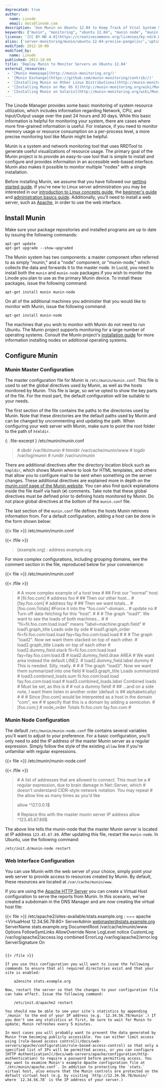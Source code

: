```yaml
---
deprecated: true
author:
  name: Linode
  email: docs@linode.com
description: 'Use Munin on Ubuntu 12.04 to Keep Track of Vital System Statistics and Troubleshoot Performance Problems'
keywords: ["munin", "monitoring", "ubuntu 12.04", "munin node", "munin master"]
license: '[CC BY-ND 4.0](https://creativecommons.org/licenses/by-nd/4.0)'
alias: ['server-monitoring/munin/ubuntu-12-04-precise-pangolin/','uptime/monitoring/monitoring-server-with-munin-on-ubuntu-12-04-precise-pangolin/']
modified: 2012-10-09
modified_by:
  name: Linode
published: 2012-10-09
title: 'Deploy Munin to Monitor Servers on Ubuntu 12.04'
external_resources:
 - '[Munin Homepage](http://munin-monitoring.org/)'
 - '[Munin Exchange](https://github.com/munin-monitoring/contrib//)'
 - '[Installing Munin on Other Linux Distributions](http://munin-monitoring.org/wiki/MuninInstallationLinux)'
 - '[Installing Munin on Mac OS X](http://munin-monitoring.org/wiki/MuninInstallationDarwin)'
 - '[Installing Munin on Solaris](http://munin-monitoring.org/wiki/MuninInstallationSolaris)'
---
```


The Linode Manager provides some basic monitoring of system resource utilization, which includes information regarding Network, CPU, and Input/Output usage over the past 24 hours and 30 days. While this basic information is helpful for monitoring your system, there are cases where more fine-grained information is useful. For instance, if you need to monitor memory usage or resource consumption on a per-process level, a more precise monitoring tool like Munin might be helpful.

Munin is a system and network monitoring tool that uses RRDTool to generate useful visualizations of resource usage. The primary goal of the Munin project is to provide an easy-to-use tool that is simple to install and configure and provides information in an accessible web-based interface. Munin also makes it possible to monitor multiple "nodes" with a single installation.

Before installing Munin, we assume that you have followed our [getting started guide](/docs/getting-started/). If you're new to Linux server administration you may be interested in our [introduction to Linux concepts guide](/docs/tools-reference/introduction-to-linux-concepts), the [beginner's guide](/docs/beginners-guide/) and [administration basics guide](/docs/using-linux/administration-basics). Additionally, you'll need to install a web server, such as [Apache](/docs/web-servers/apache/installation/ubuntu-10.04-lucid), in order to use the web interface.

## Install Munin

Make sure your package repositories and installed programs are up to date by issuing the following commands:

    apt-get update
    apt-get upgrade --show-upgraded

The Munin system has two components: a master component often referred to as simply "munin," and a "node" component, or "munin-node," which collects the data and forwards it to the master node. In Lucid, you need to install both the `munin` and `munin-node` packages if you wish to monitor the Linode you plan to use as the primary Munin device. To install these packages, issue the following command:

    apt-get install munin munin-node

On all of the additional machines you administer that you would like to monitor with Munin, issue the following command:

    apt-get install munin-node

The machines that you wish to monitor with Munin do not need to run Ubuntu. The Munin project supports monitoring for a large number of operating systems. Consult the Munin project's [installation guide](http://munin-monitoring.org/wiki/MuninInstallationLinux) for more information installing nodes on additional operating systems.

## Configure Munin

### Munin Master Configuration

The master configuration file for Munin is `/etc/munin/munin.conf`. This file is used to set the global directives used by Munin, as well as the hosts monitored by Munin. This file is large, so we've opted to show the key parts of the file. For the most part, the default configuration will be suitable to your needs.

The first section of the file contains the paths to the directories used by Munin. Note that these directories are the default paths used by Munin and can be changed by uncommenting and updating the path. When configuring your web server with Munin, make sure to point the root folder to the path of `htmldir`.

{: .file-excerpt }
/etc/munin/munin.conf

> \# dbdir /var/lib/munin \# htmldir /var/cache/munin/www \# logdir /var/log/munin \# rundir /var/run/munin

There are additional directives after the directory location block such as `tmpldir`, which shows Munin where to look for HTML templates, and others that allow you to configure mail to be sent when something on the server changes. These additional directives are explained more in depth on the [munin.conf page of the Munin website](http://munin-monitoring.org/wiki/munin.conf). You can also find quick explanations inside the file itself via hash (`#`) comments. Take note that these global directives must be defined prior to defining hosts monitored by Munin. Do not place global directives at the bottom of the `munin.conf` file.

The last section of the `munin.conf` file defines the hosts Munin retrieves information from. For a default configuration, adding a host can be done in the form shown below:

{{< file >}}
/etc/munin/munin.conf

{{< /file >}}

> [example.org]
> :   address example.org
>
For more complex configurations, including grouping domains, see the comment section in the file, reproduced below for your convenience:

{{< file >}}
/etc/munin/munin.conf

{{< /file >}}

> \# A more complex example of a host tree \# \#\# First our "normal" host. \# [fii.foo.com] \# address foo \# \#\# Then our other host... \# [fay.foo.com] \# address fay \# \#\# Then we want totals... \# [foo.com;Totals] \#Force it into the "foo.com"-domain... \# update no \# Turn off data-fetching for this "host". \# \# \# The graph "load1". We want to see the loads of both machines... \# \# "fii=fii.foo.com:load.load" means "label=machine:graph.field" \# load1.graph\_title Loads side by side \# load1.graph\_order fii=fii.foo.com:load.load fay=fay.foo.com:load.load \# \# \# The graph "load2". Now we want them stacked on top of each other. \# load2.graph\_title Loads on top of each other \# load2.dummy\_field.stack fii=fii.foo.com:load.load fay=fay.foo.com:load.l\$ \# load2.dummy\_field.draw AREA \# We want area instead the default LINE2. \# load2.dummy\_field.label dummy \# This is needed. Silly, really. \# \# \# The graph "load3". Now we want them summarized into one field \# load3.graph\_title Loads summarized \# load3.combined\_loads.sum fii.foo.com:load.load fay.foo.com:load.load \# load3.combined\_loads.label Combined loads \# Must be set, as this is \# \# not a dummy field! \# \#\# ...and on a side note, I want them listen in another order (default is \#\# alphabetically) \# \# \# Since [foo.com] would be interpreted as a host in the domain "com", we \# \# specify that this is a domain by adding a semicolon. \# [foo.com;] \# node\_order Totals fii.foo.com fay.foo.com \#

### Munin Node Configuration

The default `/etc/munin/munin-node.conf` file contains several variables you'll want to adjust to your preference. For a basic configuration, you'll only need to add the IP address of the master Munin server as a regular expression. Simply follow the style of the existing `allow` line if you're unfamiliar with regular expressions.

{{< file >}}
/etc/munin/munin-node.conf

{{< /file >}}

> \# A list of addresses that are allowed to connect. This must be a \# regular expression, due to brain damage in Net::Server, which \# doesn't understand CIDR-style network notation. You may repeat \# the allow line as many times as you'd like
>
> allow \^127.0.0.1\$
>
> \# Replace this with the master munin server IP address allow \^123.45.67.89\$

The above line tells the munin-node that the master Munin server is located at IP address `123.45.67.89`. After updating this file, restart the `munin-node`. In Ubuntu, use the following command:

    /etc/init.d/munin-node restart

### Web Interface Configuration

You can use Munin with the web server of your choice, simply point your web server to provide access to resources created by Munin. By default, these resources are located at `/var/cache/munin/www`.

If you are using the [Apache HTTP Server](/docs/web-servers/apache/) you can create a Virtual Host configuration to serve the reports from Munin. In this scenario, we've created a subdomain in the DNS Manager and are now creating the virtual host file:

{{< file >}}
/etc/apache2/sites-available/stats.example.org
:   ~~~ apache
<VirtualHost 12.34.56.78:80>
ServerAdmin webmaster@stats.example.org
ServerName stats.example.org
DocumentRoot /var/cache/munin/www
<Directory />
Options FollowSymLinks
AllowOverride None
</Directory>
LogLevel notice
CustomLog /var/log/apache2/access.log combined
ErrorLog /var/log/apache2/error.log
ServerSignature On
</VirtualHost>
~~~

{{< /file >}}

If you use this configuration you will want to issue the following commands to ensure that all required directories exist and that your site is enabled:

    a2ensite stats.example.org

Now, restart the server so that the changes to your configuration file can take effect. Issue the following command:

    /etc/init.d/apache2 restart

You should now be able to see your site's statistics by appending `/munin` to the end of your IP address (e.g. `12.34.56.78/munin`.) If you don't see any statistics at first, be sure to wait for Munin to update; Munin refreshes every 5 minutes.

In most cases you will probably want to prevent the data generated by Munin from becoming publicly accessible. You can either limit access using [rule-based access control](/docs/web-servers/apache/configuration/rule-based-access-control) so that only a specified list of IPs will be permitted access, or you can configure [HTTP Authentication](/docs/web-servers/apache/configuration/http-authentication) to require a password before permitting access. You may want to examine Munin's example Apache configuration file at `/etc/munin/apache.conf`. In addition to protecting the `stats.` virtual host, also ensure that the Munin controls are protected on the default virtual host (e.g. by visiting `http://12.34.56.78/munin/` where `12.34.56.78` is the IP address of your server.)

